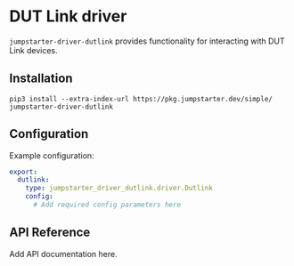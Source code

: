 # DUT Link driver

`jumpstarter-driver-dutlink` provides functionality for interacting with DUT
Link devices.

## Installation

```shell
pip3 install --extra-index-url https://pkg.jumpstarter.dev/simple/ jumpstarter-driver-dutlink
```

## Configuration

Example configuration:

```yaml
export:
  dutlink:
    type: jumpstarter_driver_dutlink.driver.Dutlink
    config:
      # Add required config parameters here
```

## API Reference

Add API documentation here.
